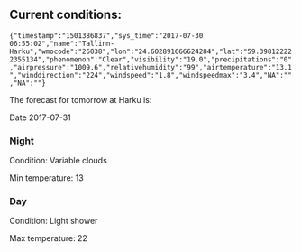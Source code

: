 ## Current conditions: 
 ``` {"timestamp":"1501386837","sys_time":"2017-07-30 06:55:02","name":"Tallinn-Harku","wmocode":"26038","lon":"24.602891666624284","lat":"59.398122222355134","phenomenon":"Clear","visibility":"19.0","precipitations":"0","airpressure":"1009.6","relativehumidity":"99","airtemperature":"13.1","winddirection":"224","windspeed":"1.8","windspeedmax":"3.4","NA":"","NA":""} ```

 The forecast for tomorrow at Harku is: 

Date 2017-07-31 

### Night 

Condition: Variable clouds 

Min temperature: 13 

### Day 

Condition: Light shower 

Max temperature: 22 

